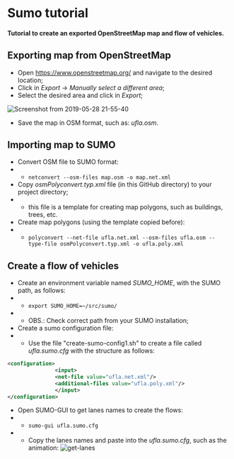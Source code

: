 # Sumo tutorial
#### Tutorial to create an exported OpenStreetMap map and flow of vehicles.

## Exporting map from OpenStreetMap
- Open https://www.openstreetmap.org/ and navigate to the desired location;
- Click in *Export* -> *Manually select a different area*;
- Select the desired area and click in *Export*;

![Screenshot from 2019-05-28 21-55-40](https://user-images.githubusercontent.com/43869367/58521663-8bf86c00-8193-11e9-8d35-e91e582982c9.png)

- Save the map in OSM format, such as: *ufla.osm*.


## Importing map to SUMO
- Convert OSM file to SUMO format:
- - `netconvert --osm-files map.osm -o map.net.xml`
- Copy *osmPolyconvert.typ.xml* file (in this GitHub directory) to your project directory;
- - this file is a template for creating map polygons, such as buildings, trees, etc.
- Create map polygons (using the template copied before):
- - `polyconvert --net-file ufla.net.xml --osm-files ufla.osm --type-file osmPolyconvert.typ.xml -o ufla.poly.xml`


## Create a flow of vehicles
- Create an environment variable named *SUMO_HOME*, with the SUMO path, as follows:
- - `export SUMO_HOME=~/src/sumo/`
- - OBS.: Check correct path from your SUMO installation;
- Create a sumo configuration file:
- - Use the file "create-sumo-config1.sh" to create a file called *ufla.sumo.cfg* with the structure as follows:
```xml
<configuration>
               <input>
               <net-file value="ufla.net.xml"/>
               <additional-files value="ufla.poly.xml"/>
               </input>
</configuration>
```
- Open SUMO-GUI to get lanes names to create the flows:
- - `sumo-gui ufla.sumo.cfg`
- - Copy the lanes names and paste into the *ufla.sumo.cfg*, such as the animation:
![get-lanes](https://user-images.githubusercontent.com/43869367/58526377-30cf7500-81a5-11e9-9bed-fe8bb46dd131.gif)

